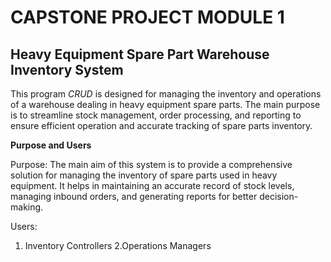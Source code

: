 # CAPSTONE PROJECT MODULE 1
##  **Heavy Equipment Spare Part Warehouse Inventory System**
This program *CRUD* is designed for managing the inventory and operations of a warehouse dealing in heavy equipment spare parts. 
The main purpose is to streamline stock management, order processing, and reporting to ensure efficient operation and accurate tracking of spare parts inventory.

**Purpose and Users**

Purpose:
The main aim of this system is to provide a comprehensive solution for managing the inventory of spare parts used in heavy equipment. It helps in maintaining an accurate record of stock levels, managing inbound orders, and generating reports for better decision-making.


Users:

1. Inventory Controllers
2.Operations Managers
